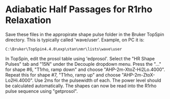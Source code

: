 # Adiabatic Half Passages for R1rho Relaxation

Save these files in the appropirate shape pulse folder in the Bruker TopSpin directory. This is typically called 'wave/user'. Example, on PC it is:

    C:\Bruker\TopSpin4.4.0\exp\stan\nmr\lists\wave\user

In TopSpin, edit the prosol table using 'edprosol'. Select the "HR Shape Pulses" tab and "15N" under the Decouple dropdown menu. Press the "..." for shape #6, "T1rho, ramp down" and choose "AHP-2m-XtoZ-Hi2Lo.4000". Repeat this for shape #7, "T1rho, ramp up" and choose "AHP-2m-ZtoX-Lo2Hi.4000". Use 2ms for the pulsewidth of each. The power level should be calculated automatically. The shapes can now be read into the R1rho pulse sequence using "getprosol". 
